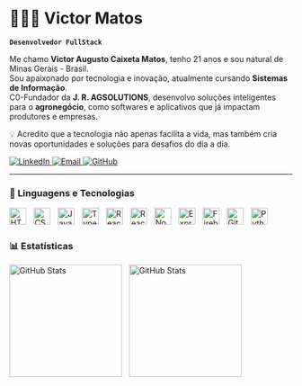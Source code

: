 # 👨🏻‍💻 Victor Matos

**`Desenvolvedor FullStack`**

Me chamo **Victor Augusto Caixeta Matos**, tenho 21 anos e sou natural de Minas Gerais - Brasil.  
Sou apaixonado por tecnologia e inovação, atualmente cursando **Sistemas de Informação**.  
C0-Fundador da **J. R. AGSOLUTIONS**, desenvolvo soluções inteligentes para o **agronegócio**, como softwares e aplicativos que já impactam produtores e empresas.

💡 Acredito que a tecnologia não apenas facilita a vida, mas também cria novas oportunidades e soluções para desafios do dia a dia.

<p align="left">
    <a href="[https://www.linkedin.com/in/victormatos](https://www.linkedin.com/in/victor-matos-11a12622b?utm_source=share&utm_campaign=share_via&utm_content=profile&utm_medium=android_app)" target="_blank">
        <img 
            alt="LinkedIn" 
            title="Meu LinkedIn" 
            src="https://img.shields.io/badge/-LinkedIn-0A66C2?style=for-the-badge&logo=linkedin&logoColor=white"
        />
    </a>
    <a href="mailto:contatovictormatoss@gmail.com">
        <img 
            alt="Email" 
            title="Enviar e-mail" 
            src="https://img.shields.io/badge/-Gmail-D14836?style=for-the-badge&logo=gmail&logoColor=white"
        />
    </a>
    <a href="https://github.com/victormatosx" target="_blank">
        <img 
            alt="GitHub" 
            title="Meu GitHub" 
            src="https://img.shields.io/badge/-GitHub-181717?style=for-the-badge&logo=github&logoColor=white"
        />
    </a>
</p>

---

### 🤖 Linguagens e Tecnologias

<img align="left" alt="HTML" title="HTML" width="30px" style="padding-right:10px;" src="https://cdn.jsdelivr.net/gh/devicons/devicon/icons/html5/html5-original.svg"/>
<img align="left" alt="CSS" title="CSS" width="30px" style="padding-right:10px;" src="https://cdn.jsdelivr.net/gh/devicons/devicon/icons/css3/css3-original.svg"/>
<img align="left" alt="JavaScript" title="JavaScript" width="30px" style="padding-right:10px;" src="https://cdn.jsdelivr.net/gh/devicons/devicon/icons/javascript/javascript-original.svg"/>
<img align="left" alt="TypeScript" title="TypeScript" width="30px" style="padding-right:10px;" src="https://cdn.jsdelivr.net/gh/devicons/devicon/icons/typescript/typescript-original.svg"/>
<img align="left" alt="React" title="React" width="30px" style="padding-right:10px;" src="https://cdn.jsdelivr.net/gh/devicons/devicon/icons/react/react-original.svg"/>
<img align="left" alt="React Native" title="React Native" width="30px" style="padding-right:10px;" src="https://cdn.jsdelivr.net/gh/devicons/devicon/icons/react/react-original.svg"/>
<img align="left" alt="Node.js" title="Node.js" width="30px" style="padding-right:10px;" src="https://cdn.jsdelivr.net/gh/devicons/devicon/icons/nodejs/nodejs-original.svg"/>
<img align="left" alt="Express" title="Express" width="30px" style="padding-right:10px;" src="https://cdn.jsdelivr.net/gh/devicons/devicon/icons/express/express-original.svg"/>
<img align="left" alt="Firebase" title="Firebase" width="30px" style="padding-right:10px;" src="https://cdn.jsdelivr.net/gh/devicons/devicon/icons/firebase/firebase-plain.svg"/>
<img align="left" alt="Git" title="Git" width="30px" style="padding-right:10px;" src="https://cdn.jsdelivr.net/gh/devicons/devicon/icons/git/git-original.svg"/>
<img align="left" alt="Python" title="Python" width="30px" style="padding-right:10px;" src="https://cdn.jsdelivr.net/gh/devicons/devicon/icons/python/python-original.svg"/>

<br/>
<br/>

### 📊 Estatísticas

<p>
  <img 
    align="left" 
    alt="GitHub Stats" 
    height="200" 
    style="padding-right: 10px;" 
    src="https://github-readme-stats.vercel.app/api?username=Larissakich&show_icons=true&theme=tokyonight&include_all_commits=true&locale=pt-br" 
  />

<img 
      align="left" 
      alt="GitHub Stats" 
      height="200" 
      src="https://github-readme-stats.vercel.app/api/top-langs/?username=larissakich&theme=tokyonight&layout=compact&custom_title=Tecnologias&langs_count=9" 
  />

</p>

